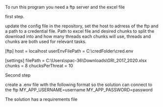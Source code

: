 To run this program you need a ftp server and the excel file 

first step.

update the config file in the repository,
set the host to adrress of the ftp and a path to a credential file.
Path to excel file and desired chunks to split the download into and 
how many threads each chunks will use, threads and chunks are both 
used for relevant tasks.

[ftp]
host = localhost
userEnvFilePath = C:\credFolder\cred.env


[settings]
filePath = C:\Users\spac-36\Downloads\GRI_2017_2020.xlsx
chunks = 8
chucksPerThreat = 10

Second step 

create a .env file with the following format so the solution can connect to the ftp
MY_APP_USERNAME=username
MY_APP_PASSWORD=password

The solution has a requirements file
